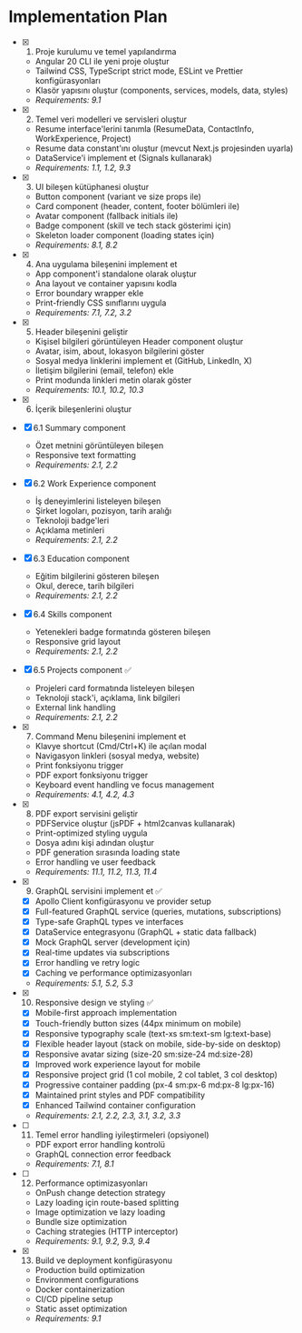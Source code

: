 # Implementation Plan

- [x] 1. Proje kurulumu ve temel yapılandırma
  - Angular 20 CLI ile yeni proje oluştur
  - Tailwind CSS, TypeScript strict mode, ESLint ve Prettier konfigürasyonları
  - Klasör yapısını oluştur (components, services, models, data, styles)
  - _Requirements: 9.1_

- [x] 2. Temel veri modelleri ve servisleri oluştur
  - Resume interface'lerini tanımla (ResumeData, ContactInfo, WorkExperience, Project)
  - Resume data constant'ını oluştur (mevcut Next.js projesinden uyarla)
  - DataService'i implement et (Signals kullanarak)
  - _Requirements: 1.1, 1.2, 9.3_

- [x] 3. UI bileşen kütüphanesi oluştur
  - Button component (variant ve size props ile)
  - Card component (header, content, footer bölümleri ile)
  - Avatar component (fallback initials ile)
  - Badge component (skill ve tech stack gösterimi için)
  - Skeleton loader component (loading states için)
  - _Requirements: 8.1, 8.2_

- [x] 4. Ana uygulama bileşenini implement et
  - App component'i standalone olarak oluştur
  - Ana layout ve container yapısını kodla
  - Error boundary wrapper ekle
  - Print-friendly CSS sınıflarını uygula
  - _Requirements: 7.1, 7.2, 3.2_

- [x] 5. Header bileşenini geliştir
  - Kişisel bilgileri görüntüleyen Header component oluştur
  - Avatar, isim, about, lokasyon bilgilerini göster
  - Sosyal medya linklerini implement et (GitHub, LinkedIn, X)
  - İletişim bilgilerini (email, telefon) ekle
  - Print modunda linkleri metin olarak göster
  - _Requirements: 10.1, 10.2, 10.3_

- [x] 6. İçerik bileşenlerini oluştur
- [x] 6.1 Summary component
  - Özet metnini görüntüleyen bileşen
  - Responsive text formatting
  - _Requirements: 2.1, 2.2_

- [x] 6.2 Work Experience component
  - İş deneyimlerini listeleyen bileşen
  - Şirket logoları, pozisyon, tarih aralığı
  - Teknoloji badge'leri
  - Açıklama metinleri
  - _Requirements: 2.1, 2.2_

- [x] 6.3 Education component
  - Eğitim bilgilerini gösteren bileşen
  - Okul, derece, tarih bilgileri
  - _Requirements: 2.1, 2.2_

- [x] 6.4 Skills component
  - Yetenekleri badge formatında gösteren bileşen
  - Responsive grid layout
  - _Requirements: 2.1, 2.2_

- [x] 6.5 Projects component ✅
  - Projeleri card formatında listeleyen bileşen
  - Teknoloji stack'i, açıklama, link bilgileri
  - External link handling
  - _Requirements: 2.1, 2.2_

- [x] 7. Command Menu bileşenini implement et
  - Klavye shortcut (Cmd/Ctrl+K) ile açılan modal
  - Navigasyon linkleri (sosyal medya, website)
  - Print fonksiyonu trigger
  - PDF export fonksiyonu trigger
  - Keyboard event handling ve focus management
  - _Requirements: 4.1, 4.2, 4.3_

- [x] 8. PDF export servisini geliştir
  - PDFService oluştur (jsPDF + html2canvas kullanarak)
  - Print-optimized styling uygula
  - Dosya adını kişi adından oluştur
  - PDF generation sırasında loading state
  - Error handling ve user feedback
  - _Requirements: 11.1, 11.2, 11.3, 11.4_

- [x] 9. GraphQL servisini implement et ✅
  - [x] Apollo Client konfigürasyonu ve provider setup
  - [x] Full-featured GraphQL service (queries, mutations, subscriptions)
  - [x] Type-safe GraphQL types ve interfaces
  - [x] DataService entegrasyonu (GraphQL + static data fallback)
  - [x] Mock GraphQL server (development için)
  - [x] Real-time updates via subscriptions
  - [x] Error handling ve retry logic
  - [x] Caching ve performance optimizasyonları
  - _Requirements: 5.1, 5.2, 5.3_

- [x] 10. Responsive design ve styling ✅
  - [x] Mobile-first approach implementation
  - [x] Touch-friendly button sizes (44px minimum on mobile)
  - [x] Responsive typography scale (text-xs sm:text-sm lg:text-base)
  - [x] Flexible header layout (stack on mobile, side-by-side on desktop)
  - [x] Responsive avatar sizing (size-20 sm:size-24 md:size-28)
  - [x] Improved work experience layout for mobile
  - [x] Responsive project grid (1 col mobile, 2 col tablet, 3 col desktop)
  - [x] Progressive container padding (px-4 sm:px-6 md:px-8 lg:px-16)
  - [x] Maintained print styles and PDF compatibility
  - [x] Enhanced Tailwind container configuration
  - _Requirements: 2.1, 2.2, 2.3, 3.1, 3.2, 3.3_

- [ ] 11. Temel error handling iyileştirmeleri (opsiyonel)
  - PDF export error handling kontrolü
  - GraphQL connection error feedback
  - _Requirements: 7.1, 8.1_

- [ ] 12. Performance optimizasyonları
  - OnPush change detection strategy
  - Lazy loading için route-based splitting
  - Image optimization ve lazy loading
  - Bundle size optimization
  - Caching strategies (HTTP interceptor)
  - _Requirements: 9.1, 9.2, 9.3, 9.4_

- [x] 13. Build ve deployment konfigürasyonu
  - Production build optimization
  - Environment configurations
  - Docker containerization
  - CI/CD pipeline setup
  - Static asset optimization
  - _Requirements: 9.1_